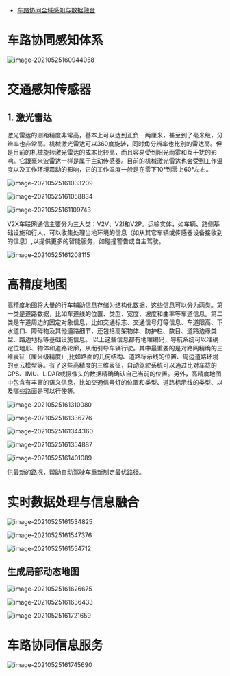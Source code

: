 - [车路协同全域感知与数据融合](https://wenku.baidu.com/view/5eeaa9c72c3f5727a5e9856a561252d381eb2039)



# 车路协同感知体系

![image-20210525160944058](https://gitee.com/AiShiYuShiJiePingXing/img/raw/master/img/image-20210525160944058.png)

# 交通感知传感器

## 1. 激光雷达

激光雷达的测距精度非常高，基本上可以达到正负一两厘米，甚至到了毫米级，分辨率也非常高。机械激光雷达可以360度旋转，同时角分辨率也比别的雷达高。但是目前的机械旋转激光雷达的成本比较高，而且容易受到阳光雨雾和互干扰的影响。它跟毫米波雷达一样是属于主动传感器。目前的机械激光雷达也会受到工作温度以及工作环境震动的影响，它的工作温度一般是在零下10°到零上60°左右。

![image-20210525161033209](https://gitee.com/AiShiYuShiJiePingXing/img/raw/master/img/image-20210525161033209.png)

![image-20210525161058834](https://gitee.com/AiShiYuShiJiePingXing/img/raw/master/img/image-20210525161058834.png)

![image-20210525161109743](https://gitee.com/AiShiYuShiJiePingXing/img/raw/master/img/image-20210525161109743.png)

V2X车联网通信主要分为三大类：V2V、V2I和V2P。运输实体，如车辆、路侧基础设施和行人，可以收集处理当地环境的信息（如从其它车辆或传感器设备接收到的信息）,以提供更多的智能服务，如碰撞警告或自主驾驶。

![image-20210525161208115](https://gitee.com/AiShiYuShiJiePingXing/img/raw/master/img/image-20210525161208115.png)

# 高精度地图

高精度地图将大量的行车辅助信息存储为结构化数据，这些信息可以分为两类。第一类是道路数据，比如车道线的位置、类型、宽度、坡度和曲率等车道信息。第二类是车道周边的固定对象信息，比如交通标志、交通信号灯等信息、车道限高、下水道口、障碍物及其他道路细节，还包括高架物体、防护栏、数目、道路边缘类型、路边地标等基础设施信息。
以上这些信息都有地理编码，导航系统可以准确定位地形、物体和道路轮廓，从而引导车辆行驶。其中最重要的是对路网精确的三维表征（厘米级精度）,比如路面的几何结构、道路标示线的位置、周边道路环境的点云模型等。有了这些高精度的三维表征，自动驾驶系统可以通过比对车载的GPS、IMU、LiDAR或摄像头的数据精确确认自己当前的位置。另外，高精度地图中包含有丰富的语义信息，比如交通信号灯的位置和类型、道路标示线的类型、以及哪些路面是可以行使等。

![image-20210525161310080](https://gitee.com/AiShiYuShiJiePingXing/img/raw/master/img/image-20210525161310080.png)

![image-20210525161336776](https://gitee.com/AiShiYuShiJiePingXing/img/raw/master/img/image-20210525161336776.png)

![image-20210525161344360](https://gitee.com/AiShiYuShiJiePingXing/img/raw/master/img/image-20210525161344360.png)

![image-20210525161354887](https://gitee.com/AiShiYuShiJiePingXing/img/raw/master/img/image-20210525161354887.png)

![image-20210525161401089](https://gitee.com/AiShiYuShiJiePingXing/img/raw/master/img/image-20210525161401089.png)

供最新的路况，帮助自动驾驶车重新制定最优路径。

# 实时数据处理与信息融合

![image-20210525161534825](https://gitee.com/AiShiYuShiJiePingXing/img/raw/master/img/image-20210525161534825.png)

![image-20210525161547376](https://gitee.com/AiShiYuShiJiePingXing/img/raw/master/img/image-20210525161547376.png)

![image-20210525161554712](https://gitee.com/AiShiYuShiJiePingXing/img/raw/master/img/image-20210525161554712.png)

## 生成局部动态地图

![image-20210525161626675](https://gitee.com/AiShiYuShiJiePingXing/img/raw/master/img/image-20210525161626675.png)

![image-20210525161636433](https://gitee.com/AiShiYuShiJiePingXing/img/raw/master/img/image-20210525161636433.png)

![image-20210525161721659](https://gitee.com/AiShiYuShiJiePingXing/img/raw/master/img/image-20210525161721659.png)

# 车路协同信息服务

![image-20210525161745690](https://gitee.com/AiShiYuShiJiePingXing/img/raw/master/img/image-20210525161745690.png)